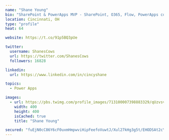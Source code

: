 ```yaml
---
name: "Shane Young"
bio: "SharePoint & PowerApps MVP - SharePoint, O365, Flow, PowerApps consulting? @PowerApps911 | Pure Snark? You found it."
location: Cincinnati, OH
type: "profile"
heat: 64

website: https://t.co/91p5BQ3pUe

twitter:
  username: ShanesCows
  url: https://twitter.com/ShanesCows
  followers: 16828

linkedin:
  url: https://www.linkedin.com/in/cincyshane

topics:
  - Power Apps

images:
  - url: https://pbs.twimg.com/profile_images/713100007398883329/qUzvsvQ3_400x400.jpg
    width: 400
    height: 400
    isCached: true
    title: "Shane Young"

secured: "fuEjN0cC86Y6cF0uxmHmpwviHipFeefoVuwtJ/Xul27kHg3g5t/EHODSAt2cYlBBdPkZUnkqi1HixRMEU39GZn4rK7EOWZ2S+RIcTMG15AnEFw0p0WERBkhUe2nqmDR6sekj80NlUKH4HVWLvQYSwrFMC1L5TqM27KfzTJJMoP3UnQUgffFdThr7dII9NJs89g4lPKCDa+C7XZrcv9iRCh/r+9qyYwEBINHBZyBPQVjQuY3kM3UKXsuX5u7MvZvdoFMga9kxHHbbYNkXoqtIuECvj6fY618hhnjdbN/+rAIIs5x3vUkpGPfatMo+/cCuuIMEmYK03YBRzvj1Y7IODxUDK0HkNP81L6BJllU/m4fm+JJDKDatR49Mqg6X7OrNFNXgaBO6e8q8ecR2+bcacfYQoi9EeTvsqWMGlIHpCH4=;T3ZZVtiEqAZAN1aeVBEurg=="
---
```


